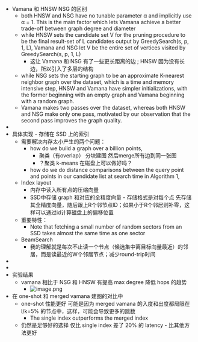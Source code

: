 - Vamana 和 HNSW NSG 的区别  
	- both HNSW and NSG have no tunable parameter α and implicitly use α = 1. This is the main factor which lets Vamana achieve a better trade-off between graph degree and diameter  
	- while HNSW sets the candidate set V for the pruning procedure to be the final result-set of L candidates output by GreedySearch(s, p, 1, L), Vamana and NSG let V be the entire set of vertices visited by GreedySearch(s, p, 1, L)  
		- 这让 Vamana 和 NSG 有了一些更长距离的边 ; HNSW 因为没有长边，所以引入了多层的结构  
	- while NSG sets the starting graph to be an approximate K-nearest neighbor graph over the dataset, which is a time and memory intensive step, HNSW and Vamana have simpler initializations, with the former beginning with an empty graph and Vamana beginning with a random graph.   
	- Vamana makes two passes over the dataset, whereas both HNSW and NSG make only one pass, motivated by our observation that the second pass improves the graph quality.  
-  
- 具体实现 - 存储在 SSD 上的索引  
	- 需要解决内存太小产生的两个问题：  
		- how do we build a graph over a billion points,  
			- 聚类（有overlap） 分块建图 然后merge所有边到同一张图  
			- ？聚类 k-means 在磁盘上可以做好吗？  
		- how do we do distance comparisons between the query point and points in our candidate list at search time in Algorithm 1,  
	- Index layout  
		- 内存中读入所有点的压缩向量  
		- SSD中存储 graph 和对应的全精度向量 - 存储格式是对每个点 先存储其全精度向量，随后跟上R个邻节点ID；如果小于R个邻居则补零，这样可以通过id计算磁盘上的偏移位置  
	- 重要特性：  
		- Note that fetching a small number of random sectors from an SSD takes almost the same time as one sector  
	- BeamSearch  
		- 我的理解就是每次不止读一个节点（候选集中离目标向量最近）的邻居，而是读最近的W个邻居节点；减少round-trip时间  
-  
-  
- 实验结果  
	- vamana 相比于 NSG 和 HNSW 有提高 max degree 降低 hops 的趋势  
		- ![image.png](../assets/image_1699192918551_0.png)  
- 在 one-shot 和 merged vamana 建图的对比中  
	- one-shot 性能更好 可能是因为 merged vamana 的入度和出度都局限在 l/k=5% 的节点中，这样，可能会导致更多的跳数  
		- The single index outperforms the merged index  
	- 仍然是足够好的选择 仅比 single index 差了 20% 的 latency - 比其他方法更好  